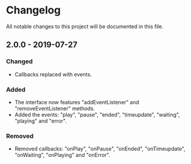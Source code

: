 # Changelog

All notable changes to this project will be documented in this file.

## 2.0.0 - 2019-07-27

### Changed

- Callbacks replaced with events.

### Added

- The interface now features "addEventListener" and "removeEventListener" methods.
- Added the events: "play", "pause", "ended", "timeupdate", "waiting", "playing" and "error".

### Removed

- Removed callbacks: "onPlay", "onPause", "onEnded", "onTimeupdate", "onWaiting", "onPlaying" and "onError".